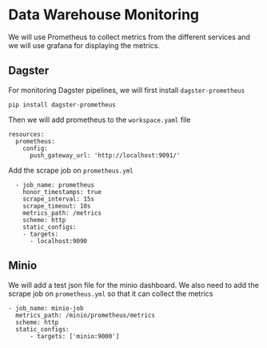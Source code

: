 # Data Warehouse Monitoring
We will use Prometheus to collect metrics from the different services and we will use grafana for displaying the metrics.

## Dagster
For monitoring Dagster pipelines, we will first install `dagster-prometheus`

`pip install dagster-prometheus`

Then we will add prometheus to the `workspace.yaml` file

```
resources:
  prometheus:
    config:
      push_gateway_url: 'http://localhost:9091/'
```

Add the scrape job on `prometheus.yml`

```
  - job_name: prometheus
    honor_timestamps: true
    scrape_interval: 15s
    scrape_timeout: 10s
    metrics_path: /metrics
    scheme: http
    static_configs:
    - targets:
      - localhost:9090

```

## Minio
We will add a test json file for the minio dashboard. We also need to add the scrape job on `prometheus.yml` so that it can collect the metrics

```
- job_name: minio-job
  metrics_path: /minio/prometheus/metrics
  scheme: http
  static_configs:
      - targets: ['minio:9000']
```
